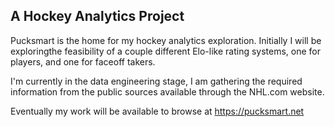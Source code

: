 ## A Hockey Analytics Project

Pucksmart is the home for my hockey analytics exploration. Initially I will be exploringthe feasibility of a couple different Elo-like rating systems, one for players, and one for faceoff takers.

I'm currently in the data engineering stage, I am gathering the required information from the public sources available through the NHL.com website.

Eventually my work will be available to browse at https://pucksmart.net

